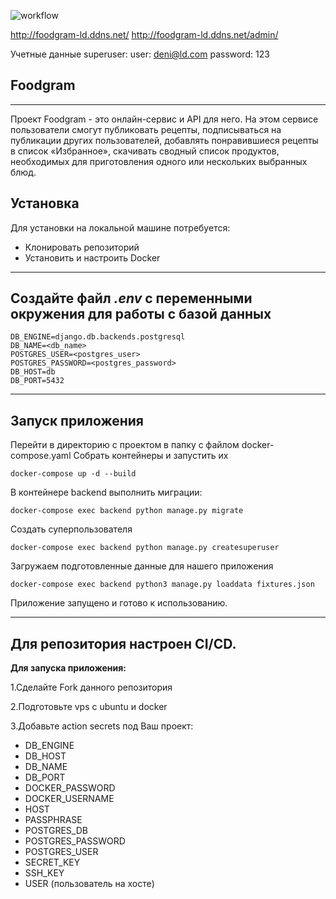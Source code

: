 ![workflow](https://github.com/sniki-ld/foodgram-project-react/actions/workflows/foodgram_workflow.yml/badge.svg)

http://foodgram-ld.ddns.net/
http://foodgram-ld.ddns.net/admin/

Учетные данные superuser:
user: deni@ld.com password: 123
## Foodgram
___
Проект Foodgram - это онлайн-сервис и API для него. 
На этом сервисе пользователи смогут публиковать рецепты, подписываться на публикации других пользователей, добавлять понравившиеся рецепты в список «Избранное», скачивать сводный список продуктов, необходимых для приготовления одного или нескольких выбранных блюд.

## Установка
Для установки на локальной машине потребуется:

- Клонировать репозиторий
- Установить и настроить Docker
---
## Создайте файл _.env_ с переменными окружения для работы с базой данных

```
DB_ENGINE=django.db.backends.postgresql
DB_NAME=<db_name>
POSTGRES_USER=<postgres_user>
POSTGRES_PASSWORD=<postgres_password>
DB_HOST=db
DB_PORT=5432
```
---
## Запуск приложения
Перейти в директорию с проектом в папку с файлом docker-compose.yaml
Собрать контейнеры и запустить их
```
docker-compose up -d --build
```
В контейнере backend выполнить миграции:
```
docker-compose exec backend python manage.py migrate
```
Создать суперпользователя
```
docker-compose exec backend python manage.py createsuperuser
```
Загружаем подготовленные данные для нашего приложения
```
docker-compose exec backend python3 manage.py loaddata fixtures.json
```
Приложение запущено и готово к использованию.

___
## Для репозитория настроен CI/CD.

**Для запуска приложения:**

1.Сделайте Fork данного репозитория

2.Подготовьте vps с ubuntu и docker

3.Добавьте action secrets под Ваш проект:

- DB_ENGINE 
- DB_HOST
- DB_NAME
- DB_PORT
- DOCKER_PASSWORD
- DOCKER_USERNAME
- HOST
- PASSPHRASE
- POSTGRES_DB
- POSTGRES_PASSWORD
- POSTGRES_USER
- SECRET_KEY
- SSH_KEY
- USER
(пользователь на хосте)